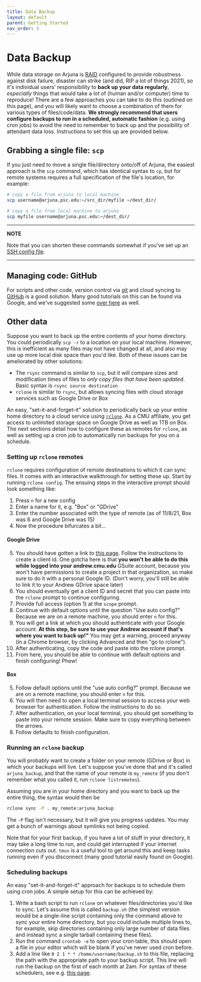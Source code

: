 ```yaml
---
title: Data Backup
layout: default
parent: Getting Started
nav_order: 3
---
```


# Data Backup

While data storage on Arjuna is [RAID] configured to provide robustness against disk failure, disaster can strike (and did, RIP a lot of things 2021), so it's individual users' responsibility to **back up your data regularly**, _especially_ things that would take a lot of (human and/or computer) time to reproduce! There are a few approaches you can take to do this (outlined on this page), and you will likely want to choose a combination of them for various types of files/code/data. **We strongly recommend that users configure backups to run in a scheduled, automatic fashion** (e.g. using cron jobs) to avoid the need to remember to back up and the possibility of attendant data loss. Instructions to set this up are provided below.

[RAID]: https://en.wikipedia.org/wiki/RAID

## Grabbing a single file: `scp`
If you just need to move a single file/directory onto/off of Arjuna, the easiest approach is the `scp` command, which has identical syntax to `cp`, but for remote systems requires a full specification of the file's location, for example:

```bash
# copy a file from arjuna to local machine
scp username@arjuna.psc.edu:~/src_dir/myfile ~/dest_dir/

# copy a file from local machine to arjuna
scp myfile username@arjuna.psc.edu:~/dest_dir/
```

---
**NOTE**

Note that you can shorten these commands somewhat if you've set up an [SSH config file].

---


[SSH config file]: ../getting_started/connecting.md#using-a-ssh-config-file

## Managing code: GitHub
For scripts and other code, version control via [git] and cloud syncing to [GitHub] is a good solution. Many good tutorials on this can be found via Google, and we've suggested some [over here] as well.

[git]: https://git-scm.com
[GitHub]: https://github.com
[over here]: ../getting_started/linux.md#git

## Other data
Suppose you want to back up the entire contents of your home directory. You could periodically `scp -r` to a location on your local machine. However, this is inefficient as many files may not have changed at all, and also may use up more local disk space than you'd like. Both of these issues can be ameliorated by other solutions:
* The `rsync` command is similar to `scp`, but it will compare sizes and modification times of files to _only copy files that have been updated_. Basic syntax is `rsync source destination`
* `rclone` is similar to `rsync`, but allows syncing files with cloud storage services such as Google Drive or Box

An easy, "set-it-and-forget-it" solution to periodically back up your entire home directory to a cloud service using [`rclone`](https://rclone.org). As a CMU affiliate, you get access to unlimited storage space on Google Drive as well as 1TB on Box. The next sections detail how to configure these as remotes for `rclone`, as well as setting up a cron job to automatically run backups for you on a schedule.

### Setting up `rclone` remotes
`rclone` requires configuration of remote destinations to which it can sync files. It comes with an interactive walkthrough for setting these up. Start by running `rclone config`. The ensuing steps in the interactive prompt should look something like:
1. Press `n` for a new config
2. Enter a name for it, e.g. "Box" or "GDrive"
3. Enter the number associated with the type of remote (as of 11/8/21, Box was 6 and Google Drive was 15)
4. Now the procedure bifurcates a bit...

#### Google Drive
5. You should have gotten a link to [this page](https://rclone.org/drive/#making-your-own-client-id). Follow the instructions to create a client id. One gotcha here is that **you won't be able to do this while logged into your andrew.cmu.edu** GSuite account, because you won't have permissions to create a project in that organization, so make sure to do it with a personal Google ID. (Don't worry, you'll still be able to link it to your Andrew GDrive space later) 
6. You should eventually get a client ID and secret that you can paste into the `rclone` prompt to continue configuring. 
7. Provide full access (option 1) at the `scope` prompt.
8. Continue with default options until the question "Use auto config?" Because we are on a remote machine, you should enter `n` for this. 
9. You will get a link at which you should authenticate with your Google account. **At this step, be sure to use your Andrew account if that's where you want to back up!"** You may get a warning, proceed anyway (in a Chrome browser, by clicking Advanced and then "go to rclone"). 
10. After authenticating, copy the code and paste into the rclone prompt.
11. From here, you should be able to continue with default options and finish configuring! Phew!

#### Box
5. Follow default options until the "use auto config?" prompt. Because we are on a remote machine, you should enter `n` for this. 
6. You will then need to open a local terminal session to access your web browser for authentication. Follow the instructions to do so.
7. After authentication, on your local terminal, you should get something to paste into your remote session. Make sure to copy everything between the arrows.
8. Follow defaults to finish configuration.

### Running an `rclone` backup
You will probably want to create a folder on your remote (GDrive or Box) in which your backups will live. Let's suppose you've done that and it's called `arjuna_backup`, and that the name of your remote is `my_remote` (if you don't remember what you called it, run `rclone listremotes`).

Assuming you are in your home directory and you want to back up the entire thing, the syntax would then be
```bash
rclone sync -P . my_remote:arjuna_backup
```
The `-P` flag isn't necessary, but it will give you progress updates. You may get a bunch of warnings about symlinks not being copied.

Note that for your first backup, if you have a lot of stuff in your directory, it may take a long time to run, and could get interrupted if your internet connection cuts out. `tmux` is a useful tool to get around this and keep tasks running even if you disconnect (many good tutorial easily found on Google).

### Scheduling backups
An easy "set-it-and-forget-it" approach for backups is to schedule them using cron jobs. A simple setup for this can be achieved by:
1. Write a bash script to run `rclone` on whatever files/directories you'd like to sync. Let's assume this is called `backup.sh` (the simplest version would be a single-line script containing only the command above to sync your entire home directory, but you could include multiple lines to, for example, skip directories containing only large number of data files and instead sync a single tarball containing these files).
2. Run the command `crontab -e` to open your cron table, this should open a file in your editor which will be blank if you've never used cron before.
3. Add a line like `0 2 1 * * /home/username/backup.sh` to this file, replacing the path with the appropriate path to your backup script. This line will run the backup on the first of each month at 2am. For syntax of these schedulers, see e.g. [this page](https://crontab.guru).
